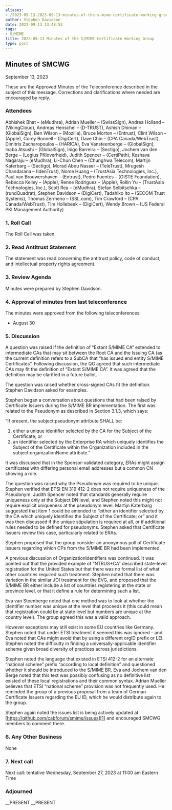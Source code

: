```yaml
---
aliases:
- /2023-09-13-2023-09-13-minutes-of-the-s-mime-certificate-working-group/
author: Stephen Davidson
date: 2023-09-13 13:48:53
tags:
- S/MIME
title: 2023-09-13 Minutes of the S/MIME Certificate Working Group
type: post
---
```


## Minutes of SMCWG

September 13, 2023

These are the Approved Minutes of the Teleconference described in the subject of this message. Corrections and clarifications where needed are encouraged by reply.

### Attendees

Abhishek Bhat – (eMudhra), Adrian Mueller – (SwissSign), Andrea Holland – (VikingCloud), Andreas Henschel – (D-TRUST), Ashish Dhiman – (GlobalSign), Ben Wilson – (Mozilla), Bruce Morton – (Entrust), Clint Wilson – (Apple), Corey Bonnell – (DigiCert), Dave Chin – (CPA Canada/WebTrust), Dimitris Zacharopoulos – (HARICA), Eva Vansteenberge – (GlobalSign), Inaba Atsushi – (GlobalSign), Inigo Barreira – (Sectigo), Jochem van den Berge – (Logius PKIoverheid), Judith Spencer – (CertiPath), Keshava Nagaraju – (eMudhra), Li-Chun Chen – (Chunghwa Telecom), Martijn Katerbarg – (Sectigo), Morad Abou Nasser – (TeleTrust), Mrugesh Chandarana – (IdenTrust), Nome Huang – (TrustAsia Technologies, Inc.), Paul van Brouwershaven – (Entrust), Pedro Fuentes – (OISTE Foundation), Rebecca Kelley – (Apple), Renne Rodriguez – (Apple), Rollin Yu – (TrustAsia Technologies, Inc.), Scott Rea – (eMudhra), Stefan Selbitschka – (rundQuadrat), Stephen Davidson – (DigiCert), Tadahiko Ito – (SECOM Trust Systems), Thomas Zermeno – (SSL.com), Tim Crawford – (CPA Canada/WebTrust), Tim Hollebeek – (DigiCert), Wendy Brown – (US Federal PKI Management Authority)

### 1. Roll Call

The Roll Call was taken.

### 2. Read Antitrust Statement

The statement was read concerning the antitrust policy, code of conduct, and intellectual property rights agreement.

### 3. Review Agenda

Minutes were prepared by Stephen Davidson.

### 4. Approval of minutes from last teleconference

The minutes were approved from the following teleconferences:

- August 30

### 5. Discussion

A question was raised if the definition of “Extant S/MIME CA” extended to intermediate CAs that may sit between the Root CA and the Issuing CA (as the current definition refers to a SubCA that “has issued end entity S/MIME Certificates”. Following discussion, the QG agreed that such intermediate CAs may fit the definition of “Extant S/MIME CA”. It was agreed that the definition may be clarified in a future ballot.

The question was raised whether cross-signed CAs fit the definition. Stephen Davidson asked for examples.

Stephen began a conversation about questions that had been raised by Certificate Issuers during the S/MIME BR implementation. The first was related to the Pseudonym as described in Section 3.1.3, which says:

“If present, the subject:pseudonym attribute SHALL be:

1. either a unique identifier selected by the CA for the Subject of the Certificate; or
1. an identifier selected by the Enterprise RA which uniquely identifies the Subject of the Certificate within the Organization included in the subject:organizationName attribute.”

It was discussed that in the Sponsor-validated category, ERAs might assign certificates with differing personal email addresses but a common CN showing a role.

The question was raised why the Pseudonym was required to be unique. Stephen verified that ETSI EN 319 412-2 does not require uniqueness of the Pseudonym. Judith Spencer noted that standards generally require uniqueness only at the Subject DN level, and Stephen noted this might not require explicit uniqueness at the pseudonym level. Martijn Katerbarg suggested that item 1 could be amended to “either an identifier selected by the CA which uniquely identifies the Subject of the Certificate; or” and it was then discussed if the unique stipulation is required at all, or if additional rules needed to be defined for pseudonyms. Stephen asked that Certificate Issuers review this case, particularly related to ERAs.

Stephen proposed that the group consider an anonymous poll of Certificate Issuers regarding which CPs from the S/MIME BR had been implemented.

A previous discussion of OrganizationIdentifiers was continued. It was pointed out that the provided example of “NTRUS+CA” described state-level registration for the United States but that there was no formal list of what other countries required such treatment. Stephen noted that there was variation in the similar JOI treatment for the EVG, and proposed that the S/MIME BR either include a list of countries registering at the state or province level, or that it define a rule for determining such a list.

Eva van Steenberge noted that one method was to look at whether the identifier number was unique at the level that proceeds it (this could mean that registration could be at state level but numbers are unique at the country level). The group agreed this was a valid approach.

However exceptions may still exist in some EU countries like Germany. Stephen noted that under ETSI treatment it seemed this was ignored – and Eva noted that CAs might avoid that by using a different orgID prefix or LEI. Stephen noted the difficulty in finding a universally-applicable identifier scheme given broad diversity of practices across jurisdictions.

Stephen noted the language that existed in ETSI 412-2 for an alternate “national scheme” prefix “according to local definition” and questioned whether it should be introduced to the S/MIME BR. Eva and Jochem van den Berge noted that this text was possibly confusing as no definitive list existed of these local registrations and their common syntax. Adrian Mueller believes that ETSI “national scheme” provision was not frequently used. He reminded the group of a previous proposal from a team of German Certificate Issuers regarding the EU ID, which he would distribute again to the group.

Stephen again noted the issues list is being actively updated at [https://github.com/cabforum/smime/issues][1] and encouraged SMCWG members to comment there.

### 6. Any Other Business

None

### 7. Next call

Next call: tentative Wednesday, September 27, 2023 at 11:00 am Eastern Time

### Adjourned

\_\_PRESENT
\_\_PRESENT

[1]: https://github.com/cabforum/smime/issues